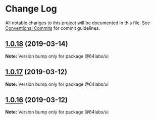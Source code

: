 # Change Log

All notable changes to this project will be documented in this file.
See [Conventional Commits](https://conventionalcommits.org) for commit guidelines.

## [1.0.18](https://github.com/subpopular/platform/compare/v1.0.17...v1.0.18) (2019-03-14)

**Note:** Version bump only for package @64labs/ui





## [1.0.17](https://github.com/subpopular/platform/compare/v1.0.1...v1.0.17) (2019-03-12)

**Note:** Version bump only for package @64labs/ui





## [1.0.16](https://github.com/subpopular/platform/compare/v1.0.1...v1.0.16) (2019-03-12)

**Note:** Version bump only for package @64labs/ui
